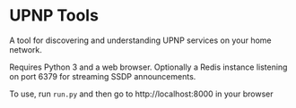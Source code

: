 UPNP Tools
==========

A tool for discovering and understanding UPNP services on your home network.

Requires Python 3 and a web browser. Optionally a Redis instance listening on
port 6379 for streaming SSDP announcements.

To use, run `run.py` and then go to http://localhost:8000 in your browser


